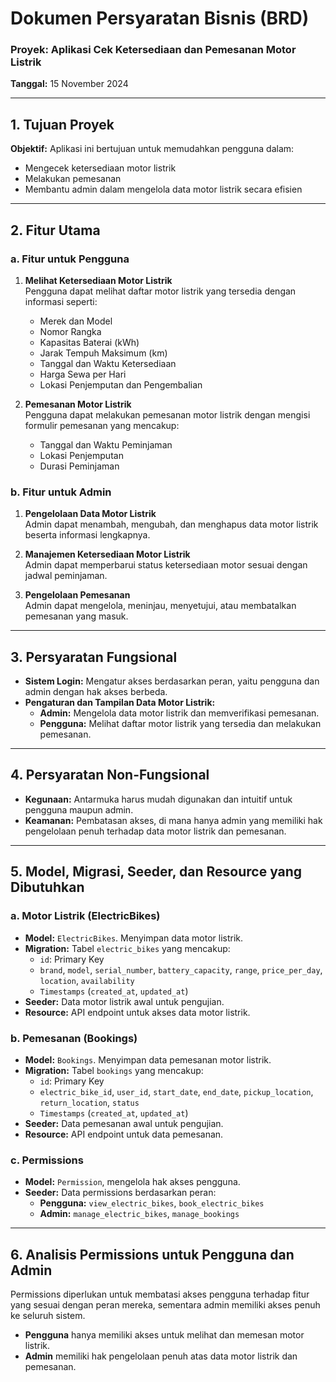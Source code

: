 # Dokumen Persyaratan Bisnis (BRD)

### Proyek: Aplikasi Cek Ketersediaan dan Pemesanan Motor Listrik
**Tanggal:** 15 November 2024

---

## 1. Tujuan Proyek
**Objektif:** Aplikasi ini bertujuan untuk memudahkan pengguna dalam:
- Mengecek ketersediaan motor listrik
- Melakukan pemesanan
- Membantu admin dalam mengelola data motor listrik secara efisien

---

## 2. Fitur Utama

### a. Fitur untuk Pengguna
1. **Melihat Ketersediaan Motor Listrik**  
   Pengguna dapat melihat daftar motor listrik yang tersedia dengan informasi seperti:
   - Merek dan Model
   - Nomor Rangka
   - Kapasitas Baterai (kWh)
   - Jarak Tempuh Maksimum (km)
   - Tanggal dan Waktu Ketersediaan
   - Harga Sewa per Hari
   - Lokasi Penjemputan dan Pengembalian

2. **Pemesanan Motor Listrik**  
   Pengguna dapat melakukan pemesanan motor listrik dengan mengisi formulir pemesanan yang mencakup:
   - Tanggal dan Waktu Peminjaman
   - Lokasi Penjemputan
   - Durasi Peminjaman

### b. Fitur untuk Admin
1. **Pengelolaan Data Motor Listrik**  
   Admin dapat menambah, mengubah, dan menghapus data motor listrik beserta informasi lengkapnya.

2. **Manajemen Ketersediaan Motor Listrik**  
   Admin dapat memperbarui status ketersediaan motor sesuai dengan jadwal peminjaman.

3. **Pengelolaan Pemesanan**  
   Admin dapat mengelola, meninjau, menyetujui, atau membatalkan pemesanan yang masuk.

---

## 3. Persyaratan Fungsional
- **Sistem Login:** Mengatur akses berdasarkan peran, yaitu pengguna dan admin dengan hak akses berbeda.
- **Pengaturan dan Tampilan Data Motor Listrik:**
  - **Admin:** Mengelola data motor listrik dan memverifikasi pemesanan.
  - **Pengguna:** Melihat daftar motor listrik yang tersedia dan melakukan pemesanan.

---

## 4. Persyaratan Non-Fungsional
- **Kegunaan:** Antarmuka harus mudah digunakan dan intuitif untuk pengguna maupun admin.
- **Keamanan:** Pembatasan akses, di mana hanya admin yang memiliki hak pengelolaan penuh terhadap data motor listrik dan pemesanan.

---

## 5. Model, Migrasi, Seeder, dan Resource yang Dibutuhkan

### a. Motor Listrik (ElectricBikes)
- **Model:** `ElectricBikes`. Menyimpan data motor listrik.
- **Migration:** Tabel `electric_bikes` yang mencakup:
  - `id`: Primary Key
  - `brand`, `model`, `serial_number`, `battery_capacity`, `range`, `price_per_day`, `location`, `availability`
  - `Timestamps` (`created_at`, `updated_at`)
- **Seeder:** Data motor listrik awal untuk pengujian.
- **Resource:** API endpoint untuk akses data motor listrik.

### b. Pemesanan (Bookings)
- **Model:** `Bookings`. Menyimpan data pemesanan motor listrik.
- **Migration:** Tabel `bookings` yang mencakup:
  - `id`: Primary Key
  - `electric_bike_id`, `user_id`, `start_date`, `end_date`, `pickup_location`, `return_location`, `status`
  - `Timestamps` (`created_at`, `updated_at`)
- **Seeder:** Data pemesanan awal untuk pengujian.
- **Resource:** API endpoint untuk data pemesanan.

### c. Permissions
- **Model:** `Permission`, mengelola hak akses pengguna.
- **Seeder:** Data permissions berdasarkan peran:
  - **Pengguna:** `view_electric_bikes`, `book_electric_bikes`
  - **Admin:** `manage_electric_bikes`, `manage_bookings`

---

## 6. Analisis Permissions untuk Pengguna dan Admin
Permissions diperlukan untuk membatasi akses pengguna terhadap fitur yang sesuai dengan peran mereka, sementara admin memiliki akses penuh ke seluruh sistem.
- **Pengguna** hanya memiliki akses untuk melihat dan memesan motor listrik.
- **Admin** memiliki hak pengelolaan penuh atas data motor listrik dan pemesanan.
